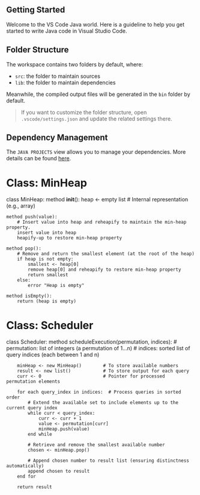 ## Getting Started

Welcome to the VS Code Java world. Here is a guideline to help you get started to write Java code in Visual Studio Code.

## Folder Structure

The workspace contains two folders by default, where:

- `src`: the folder to maintain sources
- `lib`: the folder to maintain dependencies

Meanwhile, the compiled output files will be generated in the `bin` folder by default.

> If you want to customize the folder structure, open `.vscode/settings.json` and update the related settings there.

## Dependency Management

The `JAVA PROJECTS` view allows you to manage your dependencies. More details can be found [here](https://github.com/microsoft/vscode-java-dependency#manage-dependencies).

# Class: MinHeap
class MinHeap:
    method __init__():
        heap <- empty list   # Internal representation (e.g., array)
    
    method push(value):
        # Insert value into heap and reheapify to maintain the min-heap property.
        insert value into heap
        heapify-up to restore min-heap property
    
    method pop():
        # Remove and return the smallest element (at the root of the heap)
        if heap is not empty:
            smallest <- heap[0]
            remove heap[0] and reheapify to restore min-heap property
            return smallest
        else:
            error "Heap is empty"
    
    method isEmpty():
        return (heap is empty)

# Class: Scheduler
class Scheduler:
    method scheduleExecution(permutation, indices):
        # permutation: list of integers (a permutation of 1...n)
        # indices: sorted list of query indices (each between 1 and n)
        
        minHeap <- new MinHeap()        # To store available numbers
        result <- new list()            # To store output for each query
        curr <- 0                       # Pointer for processed permutation elements
        
        for each query_index in indices:  # Process queries in sorted order
            # Extend the available set to include elements up to the current query index
            while curr < query_index:
                curr <- curr + 1
                value <- permutation[curr]
                minHeap.push(value)
            end while
            
            # Retrieve and remove the smallest available number
            chosen <- minHeap.pop()
            
            # Append chosen number to result list (ensuring distinctness automatically)
            append chosen to result
        end for
        
        return result
